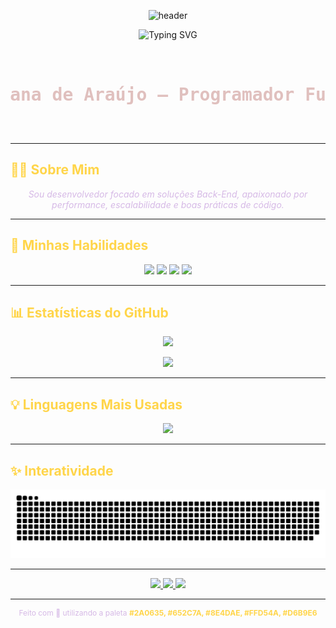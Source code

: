 
<!-- Header animado -->
<p align="center">
  <img src="https://capsule-render.vercel.app/api?type=soft&color=2A0635&height=180&section=header&text=Lucas%20Viana%20%20de%20Araújo&fontSize=70&fontColor=FFD54A&fontAlignY=35&animation=scaleIn" alt="header" />
</p>

<!-- Texto animado digitando -->
<p align="center">
  <img src="https://readme-typing-svg.herokuapp.com?font=Source+Code+Pro&weight=600&size=22&pause=1000&color=FFD54A&center=true&vCenter=true&width=600&lines=Programador+Full-Stack;Apaixonado+por+tecnologia+e+inovação;Bem-vindo+ao+meu+perfil!🚀" alt="Typing SVG" />
</p>

</p>

<!-- Texto animado digitando -->

</p>
<!-- Banner animado -->
<h1 align="center">
  <svg width="100%" height="100">
    <text x="50%" y="50%" dominant-baseline="middle" text-anchor="middle"
      font-family="monospace" font-size="28" fill="#FFD54A">
      <animate attributeName="fill" values="#FFD54A;#D6B9E6;#FFD54A" dur="3s" repeatCount="indefinite"/>
      Lucas Viana de Araújo — Programador Full-Stack
    </text>
  </svg>
</h1>

---

<!-- Sobre Mim -->
## <span style="color:#FFD54A">👨‍💻 Sobre Mim</span>

<p align="center">
  <em style="color:#d6b9e6">Sou desenvolvedor focado em soluções Back-End, apaixonado por performance, escalabilidade e boas práticas de código.</em>
</p>

---


<!-- Habilidades com destaque -->
## <span style="color:#FFD54A">🚀 Minhas Habilidades</span>

<div align="center">
  <img src="https://img.shields.io/badge/Node.js-2A0635?style=for-the-badge&logo=node.js&logoColor=FFD54A" />
  <img src="https://img.shields.io/badge/JavaScript-652C7A?style=for-the-badge&logo=javascript&logoColor=FFD54A" />
  <img src="https://img.shields.io/badge/PostgreSQL-8E4DAE?style=for-the-badge&logo=postgresql&logoColor=FFD54A" />
  <img src="https://img.shields.io/badge/Docker-D6B9E6?style=for-the-badge&logo=docker&logoColor=2A0635" />
</div>

---

<!-- Gráfico animado de commits -->
## <span style="color:#FFD54A">📊 Estatísticas do GitHub</span>

<p align="center">
  <img src="https://github-readme-stats.vercel.app/api?username=SeuUser&show_icons=true&theme=tokyonight&title_color=FFD54A&icon_color=FFD54A&text_color=D6B9E6&bg_color=2A0635" />
</p>

<p align="center">
  <img src="https://github-readme-streak-stats.herokuapp.com?user=SeuUser&theme=tokyonight&ring=FFD54A&fire=FFD54A&currStreakLabel=D6B9E6" />
</p>

---

<!-- Gráfico de linguagens -->
## <span style="color:#FFD54A">💡 Linguagens Mais Usadas</span>

<p align="center">
  <img src="https://github-readme-stats.vercel.app/api/top-langs/?username=SeuUser&layout=compact&title_color=FFD54A&text_color=D6B9E6&bg_color=2A0635" />
</p>

---

<!-- Animação interativa com SVG -->
## <span style="color:#FFD54A">✨ Interatividade</span>

<p align="center">
  <img src="https://raw.githubusercontent.com/Platane/snk/output/github-contribution-grid-snake.svg" alt="Snake animation" />
</p>

---

<!-- Botões -->
<p align="center">
  <a href="https://github.com/SeuUser?tab=repositories">
    <img src="https://img.shields.io/badge/-Ver%20Meus%20Projetos-FFD54A?style=for-the-badge&logo=github&logoColor=2A0635" />
  </a>
  <a href="https://www.linkedin.com/in/seu-linkedin/">
    <img src="https://img.shields.io/badge/-LinkedIn-8E4DAE?style=for-the-badge&logo=linkedin&logoColor=FFD54A" />
  </a>
  <a href="mailto:seuemail@gmail.com">
    <img src="https://img.shields.io/badge/-Contato-652C7A?style=for-the-badge&logo=gmail&logoColor=FFD54A" />
  </a>
</p>

---

<!-- Rodapé -->
<p align="center" style="color:#d6b9e6; font-size:12px;">
  Feito com 💜 utilizando a paleta <strong style="color:#FFD54A">#2A0635, #652C7A, #8E4DAE, #FFD54A, #D6B9E6</strong>
</p>




